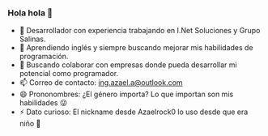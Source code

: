 ### Hola hola 👋

- 🔭 Desarrollador con experiencia trabajando en I.Net Soluciones y Grupo Salinas.
- 🌱 Aprendiendo inglés y siempre buscando mejorar mis habilidades de programación.
- 👯 Buscando colaborar con empresas donde pueda desarrollar mi potencial como programador.
- 📫 Correo de contacto: ing.azael.a@outlook.com
- 😄 Prononombres: ¿El género importa? Lo que importan son mis habilidades 😜
- ⚡ Dato curioso: El nickname desde Azaelrock0 lo uso desde que era niño 👦

<!--
**azaelrock0/azaelrock0** is a ✨ _special_ ✨ repository because its `README.md` (this file) appears on your GitHub profile.

Here are some ideas to get you started:

- 🔭 I’m currently working on ...
- 🌱 I’m currently learning ...
- 👯 I’m looking to collaborate on ...
- 🤔 I’m looking for help with ...
- 💬 Ask me about ...
- 📫 How to reach me: ...
- 😄 Pronouns: ...
- ⚡ Fun fact: ...
-->
